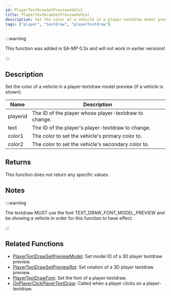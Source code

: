 ```yaml
---
id: PlayerTextDrawSetPreviewVehCol
title: PlayerTextDrawSetPreviewVehCol
description: Set the color of a vehicle in a player-textdraw model preview (if a vehicle is shown).
tags: ["player", "textdraw", "playertextdraw"]
---
```


:::warning

This function was added in SA-MP 0.3x and will not work in earlier versions!

:::

## Description

Set the color of a vehicle in a player-textdraw model preview (if a vehicle is shown).

| Name     | Description                                           |
| -------- | ----------------------------------------------------- |
| playerid | The ID of the player whose player-textdraw to change. |
| text     | The ID of the player's player-textdraw to change.     |
| color1   | The color to set the vehicle's primary color to.      |
| color2   | The color to set the vehicle's secondary color to.    |

## Returns

This function does not return any specific values.

## Notes

:::warning

The textdraw MUST use the font TEXT_DRAW_FONT_MODEL_PREVIEW and be showing a vehicle in order for this function to have effect.

:::

## Related Functions

- [PlayerTextDrawSetPreviewModel](../functions/PlayerTextDrawSetPreviewModel.md): Set model ID of a 3D player textdraw preview.
- [PlayerTextDrawSetPreviewRot](../functions/PlayerTextDrawSetPreviewRot.md): Set rotation of a 3D player textdraw preview.
- [PlayerTextDrawFont](../functions/PlayerTextDrawFont.md): Set the font of a player-textdraw.
- [OnPlayerClickPlayerTextDraw](../callbacks/OnPlayerClickPlayerTextDraw.md): Called when a player clicks on a player-textdraw.
